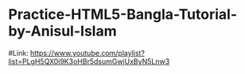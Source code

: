 # Practice-HTML5-Bangla-Tutorial-by-Anisul-Islam
#Link: https://www.youtube.com/playlist?list=PLgH5QX0i9K3oHBr5dsumGwjUxByN5Lnw3
